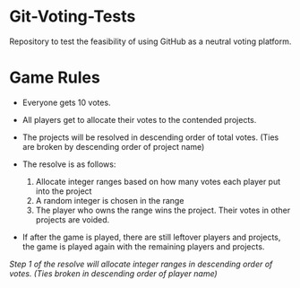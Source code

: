 # Git-Voting-Tests
Repository to test the feasibility of using GitHub as a neutral voting platform.

# Game Rules
* Everyone gets 10 votes.
* All players get to allocate their votes to the contended projects.
* The projects will be resolved in descending order of total votes. (Ties are broken by descending order of project name)

* The resolve is as follows:
    1. Allocate integer ranges based on how many votes each player put into the project
    2. A random integer is chosen in the range
    3. The player who owns the range wins the project. Their votes in other projects are voided.

* If after the game is played, there are still leftover players and projects, the game is played again with the remaining players and projects.

*Step 1 of the resolve will allocate integer ranges in descending order of votes. (Ties broken in descending order of player name)*
